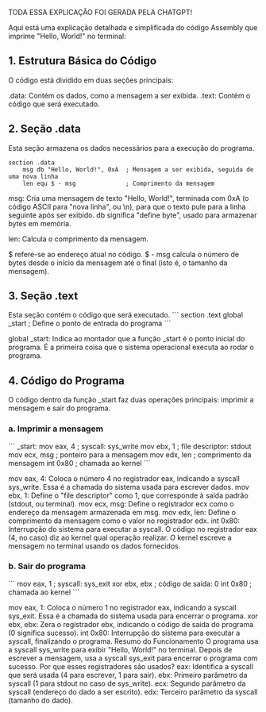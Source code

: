 TODA ESSA EXPLICAÇÃO FOI GERADA PELA CHATGPT!

Aqui está uma explicação detalhada e simplificada do código Assembly que imprime "Hello, World!" no terminal:

<h2>1. Estrutura Básica do Código</h2>
O código está dividido em duas seções principais:

.data: Contém os dados, como a mensagem a ser exibida.
.text: Contém o código que será executado.


<h2>2. Seção .data</h2>
Esta seção armazena os dados necessários para a execução do programa.

```
section .data
    msg db "Hello, World!", 0xA  ; Mensagem a ser exibida, seguida de uma nova linha
    len equ $ - msg              ; Comprimento da mensagem
```

msg:
Cria uma mensagem de texto "Hello, World!", terminada com 0xA (o código ASCII para "nova linha", ou \n), para que o texto pule para a linha seguinte após ser exibido.
db significa "define byte", usado para armazenar bytes em memória.

len:
Calcula o comprimento da mensagem.

$ refere-se ao endereço atual no código.
$ - msg calcula o número de bytes desde o início da mensagem até o final (isto é, o tamanho da mensagem).


<h2>3. Seção .text</h2>
Esta seção contém o código que será executado.
```
section .text
    global _start                ; Define o ponto de entrada do programa
```

global _start:
Indica ao montador que a função _start é o ponto inicial do programa. É a primeira coisa que o sistema operacional executa ao rodar o programa.


<h2>4. Código do Programa</h2>

O código dentro da função _start faz duas operações principais: imprimir a mensagem e sair do programa.

<h3>a. Imprimir a mensagem</h3>
```
_start:
    mov eax, 4                   ; syscall: sys_write
    mov ebx, 1                   ; file descriptor: stdout
    mov ecx, msg                 ; ponteiro para a mensagem
    mov edx, len                 ; comprimento da mensagem
    int 0x80                     ; chamada ao kernel
```

mov eax, 4:
Coloca o número 4 no registrador eax, indicando a syscall sys_write. Essa é a chamada do sistema usada para escrever dados.
mov ebx, 1:
Define o "file descriptor" como 1, que corresponde à saída padrão (stdout, ou terminal).
mov ecx, msg:
Define o registrador ecx como o endereço da mensagem armazenada em msg.
mov edx, len:
Define o comprimento da mensagem como o valor no registrador edx.
int 0x80:
Interrupção do sistema para executar a syscall. O código no registrador eax (4, no caso) diz ao kernel qual operação realizar.
O kernel escreve a mensagem no terminal usando os dados fornecidos.

<h3>b. Sair do programa</h3>
```
    mov eax, 1                   ; syscall: sys_exit
    xor ebx, ebx                 ; código de saída: 0
    int 0x80                     ; chamada ao kernel
```

mov eax, 1:
Coloca o número 1 no registrador eax, indicando a syscall sys_exit. Essa é a chamada do sistema usada para encerrar o programa.
xor ebx, ebx:
Zera o registrador ebx, indicando o código de saída do programa (0 significa sucesso).
int 0x80:
Interrupção do sistema para executar a syscall, finalizando o programa.
Resumo do Funcionamento
O programa usa a syscall sys_write para exibir "Hello, World!" no terminal.
Depois de escrever a mensagem, usa a syscall sys_exit para encerrar o programa com sucesso.
Por que esses registradores são usados?
eax: Identifica a syscall que será usada (4 para escrever, 1 para sair).
ebx: Primeiro parâmetro da syscall (1 para stdout no caso de sys_write).
ecx: Segundo parâmetro da syscall (endereço do dado a ser escrito).
edx: Terceiro parâmetro da syscall (tamanho do dado).